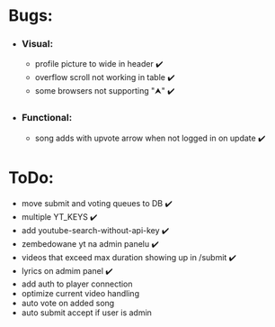 # Bugs:

* ### Visual:
  * profile picture to wide in header ✔️
  * overflow scroll not working in table ✔️
  * some browsers not supporting "⮝" ✔️

* ### Functional:
  * song adds with upvote arrow when not logged in on update ✔️

# ToDo:

* move submit and voting queues to DB ✔️
* multiple YT_KEYS ✔️
* add youtube-search-without-api-key ✔️
* zembedowane yt na admin panelu ✔️
* videos that exceed max duration showing up in /submit ✔️
* lyrics on admim panel ✔️
* add auth to player connection
* optimize current video handling
* auto vote on added song
* auto submit accept if user is admin

